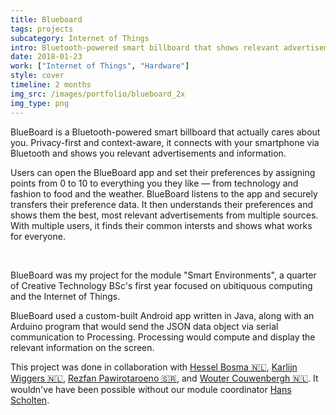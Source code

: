 ```yaml
---
title: Blueboard
tags: projects
subcategory: Internet of Things
intro: Bluetooth-powered smart billboard that shows relevant advertisements and information based on who's passing by it.
date: 2018-01-23
work: ["Internet of Things", "Hardware"]
style: cover
timeline: 2 months
img_src: /images/portfolio/blueboard_2x
img_type: png
---
```


BlueBoard is a Bluetooth-powered smart billboard that actually cares about you. Privacy-first and context-aware, it connects with your smartphone via Bluetooth and shows you relevant advertisements and information.

<!--more-->

Users can open the BlueBoard app and set their preferences by assigning points from 0 to 10 to everything you they like — from technology and fashion to food and the weather. BlueBoard listens to the app and securely transfers their preference data. It then understands their preferences and shows them the best, most relevant advertisements from multiple sources. With multiple users, it finds their common intersts and shows what works for everyone.

<div class="two-images">
  <img alt="" src="/images/projects/blueboard/1.jpg">
  <img alt="" src="/images/projects/blueboard/2.jpg">
</div>

BlueBoard was my project for the module "Smart Environments", a quarter of Creative Technology BSc's first year focused on ubitiquous computing and the Internet of Things.

BlueBoard used a custom-built Android app written in Java, along with an Arduino program that would send the JSON data object via serial communication to Processing. Processing would compute and display the relevant information on the screen.

<div class="image"><img alt="" src="/images/projects/blueboard/team.png"></div>

<footer>This project was done in collaboration with <a href="https://portfolio.cr.utwente.nl/student/hesselbosma/">Hessel Bosma 🇳🇱</a>, <a href="https://portfolio.cr.utwente.nl/student/kmw/">Karlijn Wiggers 🇳🇱</a>, <a href="https://portfolio.cr.utwente.nl/student/pawirotaroenorzg/">Rezfan Pawirotaroeno 🇸🇷</a>, and <a href="https://portfolio.cr.utwente.nl/student/wcouwenbergh/">Wouter Couwenbergh 🇳🇱</a>. It wouldn've have been possible without our module coordinator <a href="http://wwwhome.ewi.utwente.nl/~scholten/" target="_blank" rel="noopener noreferrer">Hans Scholten</a>.</footer>